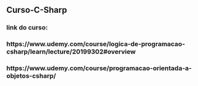 <h2> Curso-C-Sharp </h3>
<h3> link do curso:</h3>
<h3>https://www.udemy.com/course/logica-de-programacao-csharp/learn/lecture/20199302#overview</h3>
<h3>https://www.udemy.com/course/programacao-orientada-a-objetos-csharp/</h3>
